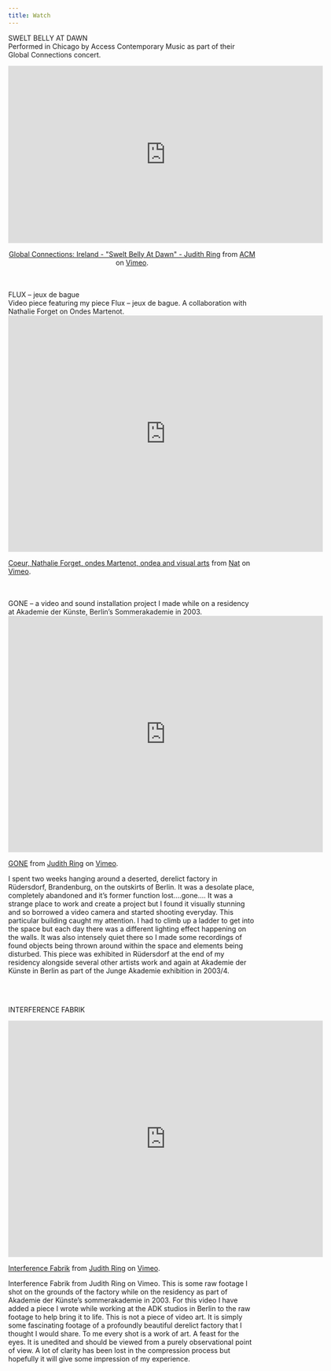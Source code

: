 ```yaml
---
title: Watch
---
```


SWELT BELLY AT DAWN <br>
Performed in Chicago by Access Contemporary Music as part of their Global Connections concert. 

<center><iframe src="https://player.vimeo.com/video/170958106" width="640" height="360" frameborder="0" webkitallowfullscreen mozallowfullscreen allowfullscreen></iframe>
<p><a href="https://vimeo.com/170958106">Global Connections: Ireland - &quot;Swelt Belly At Dawn&quot; - Judith Ring</a> from <a href="https://vimeo.com/acmusic">ACM</a> on <a href="https://vimeo.com">Vimeo</a>.</p></center>

<br>
<br>
FLUX – jeux de bague <br>
Video piece featuring my piece Flux – jeux de bague. A collaboration with Nathalie Forget on Ondes Martenot.

<iframe class="video" src="https://player.vimeo.com/video/46124614" width="640" height="480" frameborder="0" webkitallowfullscreen mozallowfullscreen allowfullscreen></iframe>
<p><a href="https://vimeo.com/46124614">Coeur, Nathalie Forget, ondes Martenot, ondea and visual arts</a> from <a href="https://vimeo.com/user12595275">Nat</a> on <a href="https://vimeo.com">Vimeo</a>.</p>


<br>
<br>
GONE
– a video and sound installation project I made while on a residency at Akademie der Künste, Berlin’s Sommerakademie in 2003.

<iframe class="video" src="https://player.vimeo.com/video/42135994" width="640" height="480" frameborder="0" webkitallowfullscreen mozallowfullscreen allowfullscreen></iframe>
<p><a href="https://vimeo.com/42135994">GONE</a> from <a href="https://vimeo.com/user11716561">Judith Ring</a> on <a href="https://vimeo.com">Vimeo</a>.</p>

I spent two weeks hanging around a deserted, derelict factory in Rüdersdorf, Brandenburg, on the outskirts of Berlin. It was  a desolate place, completely abandoned and it’s former function lost….gone….
It was a strange place to work and create a project but I found it visually stunning and so borrowed a video camera and started shooting everyday.
This particular building caught my attention. I had to climb up a ladder to get into the space but each day there was a different lighting effect happening on the walls. It was also intensely quiet there so I made some recordings of found objects being thrown around within the space and elements being disturbed.
This piece was exhibited in Rüdersdorf at the end of my residency alongside several other artists work and again at Akademie der Künste in Berlin as part of the Junge Akademie exhibition in 2003/4.
 


<br>
<br>


INTERFERENCE FABRIK

<iframe class="video" src="https://player.vimeo.com/video/44253859" width="640" height="480" frameborder="0" webkitallowfullscreen mozallowfullscreen allowfullscreen></iframe>
<p><a href="https://vimeo.com/44253859">Interference Fabrik</a> from <a href="https://vimeo.com/user11716561">Judith Ring</a> on <a href="https://vimeo.com">Vimeo</a>.</p>

Interference Fabrik from Judith Ring on Vimeo.
This is some raw footage I shot on the grounds of the factory while on the residency as part of Akademie der Künste’s sommerakademie in 2003.
For this video I have added a piece I wrote while working at the ADK studios in Berlin to the raw footage to help bring it to life.
This is not a piece of video art. It is simply some fascinating footage of a profoundly beautiful derelict factory that I thought I would share. To me every shot is a work of art. A feast for the eyes.
It is unedited and should be viewed from a purely observational point of view. A lot of clarity has been lost in the compression process but hopefully it will give some impression of my experience.